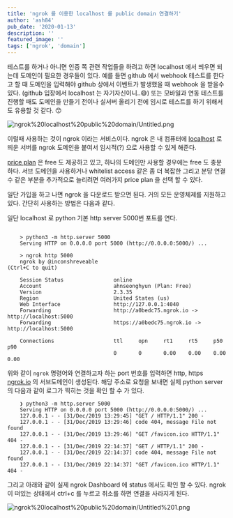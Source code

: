 ```yaml
---
title: 'ngrok 를 이용한 localhost 를 public domain 연결하기'
author: 'ash84'
pub_date: '2020-01-13'
description: ''
featured_image: ''
tags: ['ngrok', 'domain']
---
```


테스트를 하거나 아니면 인증 쪽 관련 작업들을 하려고 하면 localhost 에서 띄우면 되는데 도메인이 필요한 경우들이 있다. 예를 들면 github 에서 webhook  테스트를 한다고 할 때 도메인을 입력해야 github 상에서 이벤트가 발생했을 때 webhook 을 받을수 있다. (github 입장에서 localhost 는 자기자신이니..😅) 또는 모바일과 연동 테스트를 진행할 때도 도메인을 만들기 전이나 실서버 올리기 전에 임시로 테스트를 하기 위해서도 유용할 것 같다. 😙

![ngrok%20localhost%20public%20domain/Untitled.png](https://live.staticflickr.com/65535/49304043123_abb75e334e_z.jpg)

이럴때 사용하는 것이 ngrok 이라는 서비스이다. ngrok 은 내 컴퓨터에 [localhost](http://localhost) 로 띄운 서버를 ngrok 도메인을 붙여서 임시적(?) 으로 사용할 수 있게 해준다. 

[price plan](https://ngrok.com/pricing) 은 free 도 제공하고 있고, 하나의 도메인만 사용할 경우에는 free 도 충분하다. 서브 도메인을 사용하거나 whitelist access 같은 좀 더 복잡한 그리고 분당 연결 수 같은 부분을 추가적으로 늘리려면 여러가지 price plan 을 선택 할 수 있다. 

일단 가입을 하고 나면 ngrok 을 다운로드 받으면 된다. 거의 모든 운영체제를 지원하고 있다. 간단히 사용하는 방법은 다음과 같다.  

일단 localhost 로 python 기본 http server 5000번 포트를 연다. 

```shell

    > python3 -m http.server 5000
    Serving HTTP on 0.0.0.0 port 5000 (http://0.0.0.0:5000/) ...
```

```shell
    > ngrok http 5000    
    ngrok by @inconshreveable                                                                                    (Ctrl+C to quit)
    
    Session Status                online
    Account                       ahnseonghyun (Plan: Free)
    Version                       2.3.35
    Region                        United States (us)
    Web Interface                 http://127.0.0.1:4040
    Forwarding                    http://a0bedc75.ngrok.io -> http://localhost:5000
    Forwarding                    https://a0bedc75.ngrok.io -> http://localhost:5000
    
    Connections                   ttl     opn     rt1     rt5     p50     p90
                                  0       0       0.00    0.00    0.00    0.00

 ```

위와 같이 `ngrok` 명령어와 연결하고자 하는 port 번호를 입력하면 http, https [ngrok.io](http://ngrok.io) 의 서브도메인이 생성된다. 해당 주소로 요청을 보내면 실제 python server 의 다음과 같이 로그가 찍히는 것을 확인 할 수 가 있다. 

```shell
    ❯ python3 -m http.server 5000
    Serving HTTP on 0.0.0.0 port 5000 (http://0.0.0.0:5000/) ...
    127.0.0.1 - - [31/Dec/2019 13:29:45] "GET / HTTP/1.1" 200 -
    127.0.0.1 - - [31/Dec/2019 13:29:46] code 404, message File not found
    127.0.0.1 - - [31/Dec/2019 13:29:46] "GET /favicon.ico HTTP/1.1" 404 -
    127.0.0.1 - - [31/Dec/2019 22:14:37] "GET / HTTP/1.1" 200 -
    127.0.0.1 - - [31/Dec/2019 22:14:37] code 404, message File not found
    127.0.0.1 - - [31/Dec/2019 22:14:37] "GET /favicon.ico HTTP/1.1" 404 -
```

그리고 아래와 같이 실제 ngrok Dashboard 에 status 에서도 확인 할 수 있다. ngrok 이 떠있는 상태에서 ctrl+c 를 누르고 취소를 하면 연결을 사라지게 된다. 

![ngrok%20localhost%20public%20domain/Untitled%201.png](https://live.staticflickr.com/65535/49304043238_5060d65236_z.jpg)
